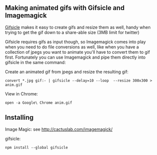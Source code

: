 ## Making animated gifs with Gifsicle and Imagemagick

[Gifsicle](https://www.lcdf.org/gifsicle/) makes it easy to create gifs and resize them as well, handy when trying 
to get the gif down to a share-able size (3MB limit for twitter) 

Gifsicle requires gifs as input though, so Imagemagick comes into play when you need 
to do file conversions as well, like when you have a collection of jpegs you want to 
animate you'll have to convert them to gif first. Fortunately you can use Imagemagick 
and pipe them directly into gifsicle in the same command: 

Create an animated gif from jpegs and resize the resulting gif: 

	convert *.jpg gif:- | gifsicle --delay=10 --loop  --resize 300x300 > anim.gif

View in Chrome: 

	open -a Google\ Chrome anim.gif


## Installing

Image Magic: 
see http://cactuslab.com/imagemagick/

gifsicle:

	npm install --global gifsicle







